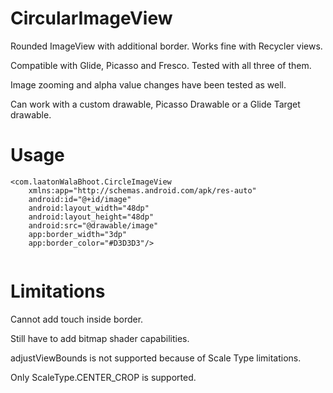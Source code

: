# CircularImageView
Rounded ImageView with additional border. Works fine with Recycler views.

Compatible with Glide, Picasso and Fresco. Tested with all three of them.

Image zooming and alpha value changes have been tested as well.

Can work with a custom drawable, Picasso Drawable or a Glide Target drawable.

# Usage
```
<com.laatonWalaBhoot.CircleImageView
    xmlns:app="http://schemas.android.com/apk/res-auto"
    android:id="@+id/image"
    android:layout_width="48dp"
    android:layout_height="48dp"
    android:src="@drawable/image"
    app:border_width="3dp"
    app:border_color="#D3D3D3"/>
    
```

# Limitations
Cannot add touch inside border.

Still have to add bitmap shader capabilities.

adjustViewBounds is not supported because of Scale Type limitations.

Only ScaleType.CENTER_CROP is supported.

